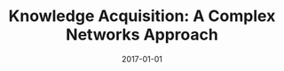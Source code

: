 ---
title: "Knowledge Acquisition: A Complex Networks Approach"
collection: publications
permalink: /publication/2017-de2017knowledge
authors: "H. F. de Arruda, F. N. Silva, L. da F. Costa, D. R. Amancio"
date: 2017-01-01
venue: 'Information Sciences'
bibtex: "de2017knowledge.bib"
paperurl: 'https://arxiv.org/abs/1703.03366'
doi: 10.1016/j.ins.2017.08.091
---